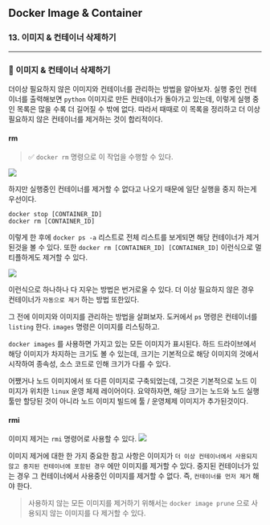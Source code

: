 ## Docker Image & Container

### 13. 이미지 & 컨테이너 삭제하기

---

### 📌 이미지 & 컨테이너 삭제하기

더이상 필요하지 않은 이미지와 컨테이너를 관리하는 방법을 알아보자.
실행 중인 컨테이너를 출력해보면 `python` 이미지로 만든 컨테이너가 돌아가고 있는데, 이렇게 실행 중인 목록은 많을 수록 더 길어질 수 밖에 없다.
따라서 때때로 이 목록을 정리하고 더 이상 필요하지 않은 컨테이너를 제거하는 것이 합리적이다.

#### rm

> ✅ `docker rm` 명령으로 이 작업을 수행할 수 있다.

![](https://velog.velcdn.com/images/chromeheartz/post/faea65e0-faeb-4da3-a48c-712605f75032/image.png)

하지만 실행중인 컨테이너를 제거할 수 없다고 나오기 때문에 일단 실행을 중지 하는게 우선이다.

```docker
docker stop [CONTAINER_ID]
docker rm [CONTAINER_ID]
```

이렇게 한 후에 `docker ps -a` 리스트로 전체 리스트를 보게되면 해당 컨테이너가 제거된것을 볼 수 있다. 또한 `docker rm [CONTAINER_ID] [CONTAINER_ID]` 이런식으로 멀티플하게도 제거할 수 있다.

![](https://velog.velcdn.com/images/chromeheartz/post/56e9286d-8dd3-408c-add9-7b5ed21124e6/image.png)

이런식으로 하나하나 다 지우는 방법은 번거로울 수 있다. 더 이상 필요하지 않은 경우 컨테이너가 `자동으로 제거` 하는 방법 또한있다.

그 전에 이미지와 이미지를 관리하는 방법을 살펴보자.
도커에서 `ps` 명령은 컨테이너를 `listing` 한다. `images` 명령은 이미지를 리스팅하고.

`docker images` 를 사용하면 가지고 있는 모든 이미지가 표시된다.
하드 드라이브에서 해당 이미지가 차지하는 크기도 볼 수 있는데, 크기는 기본적으로 해당 이미지의 것에서 시작하여 종속성, 소스 코드로 인해 크기가 다를 수 있다.

어쨌거나 노드 이미지에서 또 다른 이미지로 구축되었는데, 그것은 기본적으로 노드 이미지가 위치한 `linux` 운영 체제 레이어이다. 요약하자면, 해당 크기는 노드와 노드 실행 툴만 할당된 것이 아니라 노드 이미지 빌드에 툴 / 운영체제 이미지가 추가된것이다.

#### rmi

이미지 제거는 `rmi` 명령어로 사용할 수 있다.
![](https://velog.velcdn.com/images/chromeheartz/post/75b71703-28b2-4467-8271-edec4840ccb3/image.png)

이미지 제거에 대한 한 가지 중요한 참고 사항은 이미지가 `더 이상 컨테이너에서 사용되지 않고 중지된 컨테이너에 포함된 경우` 에만 이미지를 제거할 수 있다.
중지된 컨테이너가 있는 경우 그 컨테이너에서 사용중인 이미지를 제거할 수 없다.
즉, `컨테이너를 먼저 제거` 해야 한다.

> 사용하지 않는 모든 이미지를 제거하기 위해서는 `docker image prune` 으로 사용되지 않는 이미지를 다 제거할 수 있다.
